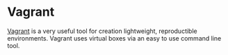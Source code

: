 # Vagrant

[Vagrant](https://www.vagrantup.com) is a very useful tool for creation lightweight, reproductible environments. Vagrant uses virtual boxes via an easy to use command line tool.

